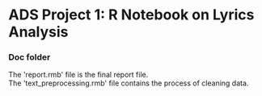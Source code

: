 # ADS Project 1:  R Notebook on Lyrics Analysis

### Doc folder

The 'report.rmb' file is the final report file.
\
The 'text_preprocessing.rmb' file contains the process of cleaning data. 


